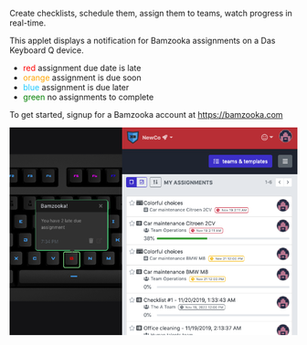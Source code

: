 Create checklists, schedule them, assign them to teams, watch progress
in real-time.

This applet displays a notification for Bamzooka assignments on 
a Das Keyboard Q device.

- <span style="color:red">red</span> assignment due date is late
- <span style="color: orange">orange</span> assignment is due soon
- <span style="color: #1DCAFF">blue</span> assignment is due later
- <span style="color: green">green</span> no assignments to complete

To get started, signup for a Bamzooka account at <https://bamzooka.com>

![Bamzooka on a Das Keybaord Q](assets/image.png "Das Keyboard Bamzooka applet")
